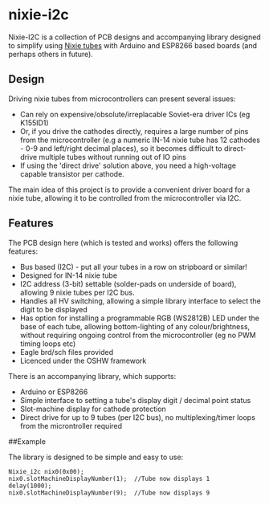 # nixie-i2c

Nixie-I2C is a collection of PCB designs and accompanying library designed to simplify using [Nixie tubes](http://en.wikipedia.org/wiki/Nixie_tube) with Arduino and ESP8266 based boards (and perhaps others in future).

## Design

Driving nixie tubes from microcontrollers can present several issues:
 - Can rely on expensive/obsolute/irreplacable Soviet-era driver ICs (eg K155ID1)
 - Or, if you drive the cathodes directly, requires a large number of pins from the microcontroller (e.g a numeric IN-14 nixie tube has 12 cathodes - 0-9 and left/right decimal places), so it becomes difficult to direct-drive multiple tubes without running out of IO pins
 - If using the 'direct drive' solution above, you need a high-voltage capable transistor per cathode.
 
The main idea of this project is to provide a convenient driver board for a nixie tube, allowing it to be controlled from the microcontroller via I2C.

## Features

The PCB design here (which is tested and works) offers the following features:
 - Bus based (I2C) - put all your tubes in a row on stripboard or similar!
 - Designed for IN-14 nixie tube
 - I2C address (3-bit) settable (solder-pads on underside of board), allowing 9 nixie tubes per I2C bus.
 - Handles all HV switching, allowing a simple library interface to select the digit to be displayed
 - Has option for installing a programmable RGB (WS2812B) LED under the base of each tube, allowing bottom-lighting of any colour/brightness, without requiring ongoing control from the microcontroller (eg no PWM timing loops etc)
 - Eagle brd/sch files provided
 - Licenced under the OSHW framework
 
 There is an accompanying library, which supports:
 - Arduino or ESP8266
 - Simple interface to setting a tube's display digit / decimal point status
 - Slot-machine display for cathode protection
 - Direct drive for up to 9 tubes (per I2C bus), no multiplexing/timer loops from the microntroller required
 
##Example

 The library is designed to be simple and easy to use:
 ```
 Nixie_i2c nix0(0x00);
 nix0.slotMachineDisplayNumber(1);  //Tube now displays 1
 delay(1000);
 nix0.slotMachineDisplayNumber(9);  //Tube now displays 9
 ```
